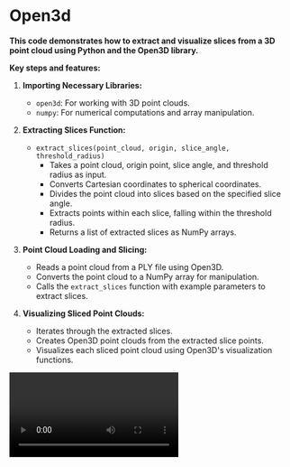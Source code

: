 # Open3d


**This code demonstrates how to extract and visualize slices from a 3D point cloud using Python and the Open3D library.**

**Key steps and features:**

1. **Importing Necessary Libraries:**
   - `open3d`: For working with 3D point clouds.
   - `numpy`: For numerical computations and array manipulation.

2. **Extracting Slices Function:**
   - `extract_slices(point_cloud, origin, slice_angle, threshold_radius)`
     - Takes a point cloud, origin point, slice angle, and threshold radius as input.
     - Converts Cartesian coordinates to spherical coordinates.
     - Divides the point cloud into slices based on the specified slice angle.
     - Extracts points within each slice, falling within the threshold radius.
     - Returns a list of extracted slices as NumPy arrays.

3. **Point Cloud Loading and Slicing:**
   - Reads a point cloud from a PLY file using Open3D.
   - Converts the point cloud to a NumPy array for manipulation.
   - Calls the `extract_slices` function with example parameters to extract slices.

4. **Visualizing Sliced Point Clouds:**
   - Iterates through the extracted slices.
   - Creates Open3D point clouds from the extracted slice points.
   - Visualizes each sliced point cloud using Open3D's visualization functions.


![Video Title](https://github.com/hasanyusuf01/Open3d/blob/main/Screencast%20from%2001-27-2024%2012%3A49%3A29%20AM.webm)
